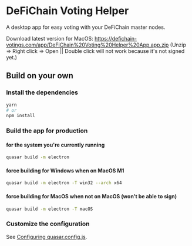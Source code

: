 # DeFiChain Voting Helper

A desktop app for easy voting with your DeFiChain master nodes.

Download latest version for MacOS:
https://defichain-votings.com/app/DeFiChain%20Voting%20Helper%20App.app.zip
(Unzip => Right click => Open || Double click will not work because it's not signed yet.)

## Build on your own

### Install the dependencies

```bash
yarn
# or
npm install
```

### Build the app for production

#### for the system you're currently running

```bash
quasar build -m electron
```

#### force building for Windows when on MacOS M1

```bash
quasar build -m electron -T win32 --arch x64
```

#### force building for MacOS when not on MacOS (won't be able to sign)

```bash
quasar build -m electron -T macOS
```

### Customize the configuration

See [Configuring quasar.config.js](https://v2.quasar.dev/quasar-cli-vite/quasar-config-js).
